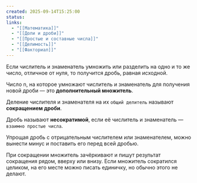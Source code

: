 ```yaml
---
created: 2025-09-14T15:25:00
status:
links:
  - "[[Математика]]"
  - "[[Доли и дроби]]"
  - "[[Простые и составные числа]]"
  - "[[Делимость]]"
  - "[[Факториал]]"
---
```

Если числитель и знаменатель умножить или разделить на одно и то же число, отличное от нуля, то получится дробь, равная исходной.

Число n, на которое умножают числитель и знаменатель для получения новой дроби — это **дополнительный множитель**.

Деление числителя и знаменателя на их `общий делитель` называют **сокращением дроби**.

Дробь называют **несократимой**, если её числитель и знаменатель — `взаимно простые числа`.

Упрощая дробь с отрицательным числителем или знаменателем, можно вынести минус и поставить его перед всей дробью.

При сокращении множитель зачёркивают и пишут результат сокращения рядом, вверху или внизу. Если множитель сократился целиком, на его месте можно писать единичку, но обычно этого не делают.

























